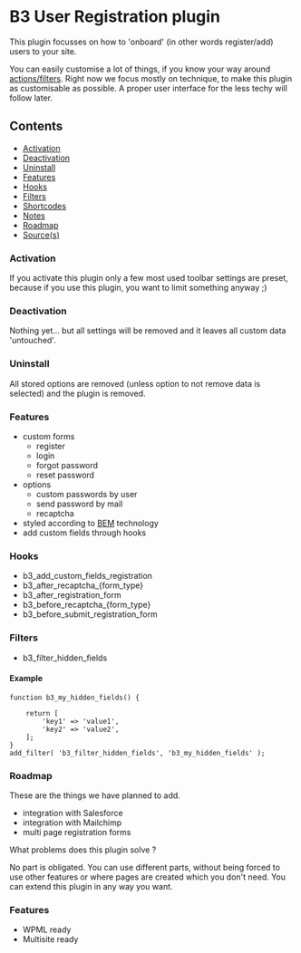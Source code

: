 # B3 User Registration plugin

This plugin focusses on how to 'onboard' (in other words register/add) users to your site.

You can easily customise a lot of things, if you know your way around [actions/filters](https://codex.wordpress.org/Plugin_API/Hooks). Right now we focus mostly on technique, to make this plugin as customisable as possible. A proper user interface for the less techy will follow later.


## Contents

- [Activation](#activate)
- [Deactivation](#deactivate)
- [Uninstall](#uninstall)
- [Features](#features)
- [Hooks](#hooks)
- [Filters](#filters)
- [Shortcodes](#shortcodes)
- [Notes](#notes)
- [Roadmap](#roadmap)
- [Source(s)](#sources)

<a name="activate"></a>
### Activation 

If you activate this plugin only a few most used toolbar settings are preset, because if you use this plugin, you want to limit something anyway ;)

<a name="deactivate"></a>
### Deactivation 

Nothing yet... but all settings will be removed and it leaves all custom data 'untouched'. 

<a name="uninstall"></a>
### Uninstall

All stored options are removed (unless option to not remove data is selected) and the plugin is removed.

<a name="features"></a>
### Features

* custom forms
  * register
  * login
  * forgot password
  * reset password
* options
  * custom passwords by user
  * send password by mail
  * recaptcha
* styled according to [BEM](https://en.bem.info) technology
* add custom fields through hooks


<a name="hooks"></a>
### Hooks

* b3_add_custom_fields_registration
* b3_after_recaptcha_{form_type}
* b3_after_registration_form
* b3_before_recaptcha_{form_type}
* b3_before_submit_registration_form

<a name="filters"></a>
### Filters

- b3_filter_hidden_fields

#### Example 

```
function b3_my_hidden_fields() {

    return [
        'key1' => 'value1',
        'key2' => 'value2',
    ];
}
add_filter( 'b3_filter_hidden_fields', 'b3_my_hidden_fields' );
```

<a name="roadmap"></a>
### Roadmap
These are the things we have planned to add.
* integration with Salesforce
* integration with Mailchimp
* multi page registration forms


What problems does this plugin solve ?

No part is obligated. You can use different parts, without being forced to use other features or where pages are created which you don't need. You can extend this plugin in any way you want.

### Features
- WPML ready
- Multisite ready
